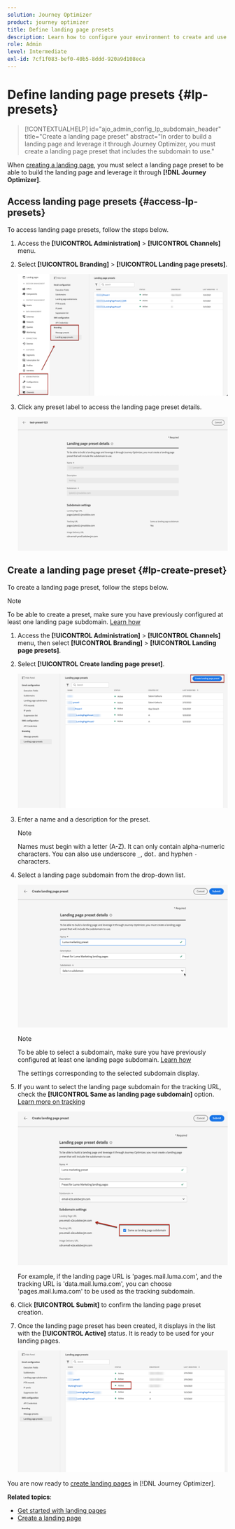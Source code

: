 ```yaml
---
solution: Journey Optimizer
product: journey optimizer
title: Define landing page presets
description: Learn how to configure your environment to create and use landing pages with Journey Optimizer
role: Admin
level: Intermediate
exl-id: 7cf1f083-bef0-40b5-8ddd-920a9d108eca
---
```

# Define landing page presets {#lp-presets}

>[!CONTEXTUALHELP]
>id="ajo_admin_config_lp_subdomain_header"
>title="Create a landing page preset"
>abstract="In order to build a landing page and leverage it through Journey Optimizer, you must create a landing page preset that includes the subdomain to use."

When [creating a landing page](../landing-pages/create-lp.md#create-a-lp), you must select a landing page preset to be able to build the landing page and leverage it through **[!DNL Journey Optimizer]**.

## Access landing page presets {#access-lp-presets}

To access landing page presets, follow the steps below.

1. Access the **[!UICONTROL Administration]** > **[!UICONTROL Channels]** menu.

1. Select **[!UICONTROL Branding]** > **[!UICONTROL Landing page presets]**.

    ![](assets/lp_presets-access.png)

1. Click any preset label to access the landing page preset details.

    ![](assets/lp_preset-details.png)

## Create a landing page preset {#lp-create-preset}

To create a landing page preset, follow the steps below.

>[!NOTE]
>
>To be able to create a preset, make sure you have previously configured at least one landing page subdomain. [Learn how](lp-subdomains.md)

1. Access the **[!UICONTROL Administration]** > **[!UICONTROL Channels]** menu, then select **[!UICONTROL Branding]** > **[!UICONTROL Landing page presets]**.

1. Select **[!UICONTROL Create landing page preset]**.

    ![](assets/lp_create-preset-temp.png)

1. Enter a name and a description for the preset.

    >[!NOTE]
    >
    > Names must begin with a letter (A-Z). It can only contain alpha-numeric characters. You can also use underscore `_`, dot`.` and hyphen `-` characters.

1. Select a landing page subdomain from the drop-down list.

    ![](assets/lp_preset-subdomain.png)

    >[!NOTE]
    >
    >To be able to select a subdomain, make sure you have previously configured at least one landing page subdomain. [Learn how](#lp-subdomains)

    The settings corresponding to the selected subdomain display.

1. If you want to select the landing page subdomain for the tracking URL, check the **[!UICONTROL Same as landing page subdomain]** option. [Learn more on tracking](../design/message-tracking.md)

    ![](assets/lp_preset-subdomain-settings-same.png)

    For example, if the landing page URL is 'pages.mail.luma.com', and the tracking URL is 'data.mail.luma.com', you can choose 'pages.mail.luma.com' to be used as the tracking subdomain.

1. Click **[!UICONTROL Submit]** to confirm the landing page preset creation. <!--You can also save the preset as draft and resume its configuration later on.-->

   <!--![](assets/lp_preset-subdomain-settings-submit.png)-->

1. Once the landing page preset has been created, it displays in the list with the **[!UICONTROL Active]** status. It is ready to be used for your landing pages.

    ![](assets/lp-preset-active-temp.png)

You are now ready to [create landing pages](../landing-pages/create-lp.md) in [!DNL Journey Optimizer].
<!--
>[!NOTE]
>
>Learn how to create channel surfaces for push notifications and emails in [this section](channel-surfaces.md).-->

**Related topics**:

* [Get started with landing pages](../landing-pages/get-started-lp.md)
* [Create a landing page](../landing-pages/create-lp.md#create-a-lp)
